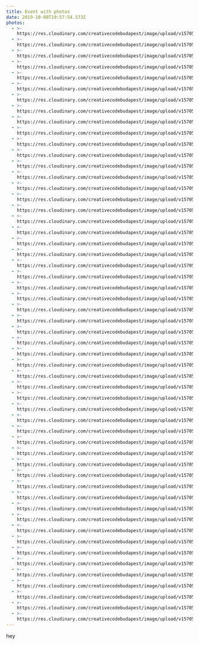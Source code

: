 ```yaml
---
title: Event with photos
date: 2019-10-08T19:57:54.573Z
photos:
  - >-
    https://res.cloudinary.com/creativecodebudapest/image/upload/v1570564190/cc5/P1080681_rt7lkf.jpg
  - >-
    https://res.cloudinary.com/creativecodebudapest/image/upload/v1570564190/cc5/P1080535_yjmmpu.jpg
  - >-
    https://res.cloudinary.com/creativecodebudapest/image/upload/v1570564189/cc5/P1080456_lfqbtn.jpg
  - >-
    https://res.cloudinary.com/creativecodebudapest/image/upload/v1570564188/cc5/P1080521_ixpz97.jpg
  - >-
    https://res.cloudinary.com/creativecodebudapest/image/upload/v1570564188/cc5/P1080643_vbjrgn.jpg
  - >-
    https://res.cloudinary.com/creativecodebudapest/image/upload/v1570564188/cc5/P1080482_dxx4ws.jpg
  - >-
    https://res.cloudinary.com/creativecodebudapest/image/upload/v1570564182/cc5/P1080481_bsjjr3.jpg
  - >-
    https://res.cloudinary.com/creativecodebudapest/image/upload/v1570564182/cc5/P1080454_wlc7dj.jpg
  - >-
    https://res.cloudinary.com/creativecodebudapest/image/upload/v1570564181/cc5/P1080655_fy08iv.jpg
  - >-
    https://res.cloudinary.com/creativecodebudapest/image/upload/v1570564180/cc5/P1080683_wv1ssd.jpg
  - >-
    https://res.cloudinary.com/creativecodebudapest/image/upload/v1570564178/cc5/P1080494_iyaadw.jpg
  - >-
    https://res.cloudinary.com/creativecodebudapest/image/upload/v1570564176/cc5/P1080537_oxdlgf.jpg
  - >-
    https://res.cloudinary.com/creativecodebudapest/image/upload/v1570564175/cc5/P1080457_lg73r5.jpg
  - >-
    https://res.cloudinary.com/creativecodebudapest/image/upload/v1570564175/cc5/P1080692_lc1fry.jpg
  - >-
    https://res.cloudinary.com/creativecodebudapest/image/upload/v1570564173/cc5/P1080480_iqxmfg.jpg
  - >-
    https://res.cloudinary.com/creativecodebudapest/image/upload/v1570564169/cc5/P1080645_kjjkyf.jpg
  - >-
    https://res.cloudinary.com/creativecodebudapest/image/upload/v1570564168/cc5/P1080484_kbowmy.jpg
  - >-
    https://res.cloudinary.com/creativecodebudapest/image/upload/v1570564168/cc5/P1080490_clmzzj.jpg
  - >-
    https://res.cloudinary.com/creativecodebudapest/image/upload/v1570564166/cc5/P1080676_bgf64a.jpg
  - >-
    https://res.cloudinary.com/creativecodebudapest/image/upload/v1570564166/cc5/P1080461_ouc5zf.jpg
  - >-
    https://res.cloudinary.com/creativecodebudapest/image/upload/v1570564162/cc5/P1080478_tvg9gr.jpg
  - >-
    https://res.cloudinary.com/creativecodebudapest/image/upload/v1570564161/cc5/P1080526_exrfvv.jpg
  - >-
    https://res.cloudinary.com/creativecodebudapest/image/upload/v1570564161/cc5/P1080646_wlcucx.jpg
  - >-
    https://res.cloudinary.com/creativecodebudapest/image/upload/v1570564158/cc5/P1080475_otzeux.jpg
  - >-
    https://res.cloudinary.com/creativecodebudapest/image/upload/v1570564157/cc5/P1080477_rog2hq.jpg
  - >-
    https://res.cloudinary.com/creativecodebudapest/image/upload/v1570564155/cc5/P1080649_bnofll.jpg
  - >-
    https://res.cloudinary.com/creativecodebudapest/image/upload/v1570564155/cc5/P1080652_whpw91.jpg
  - >-
    https://res.cloudinary.com/creativecodebudapest/image/upload/v1570564151/cc5/P1080462_dlrgij.jpg
  - >-
    https://res.cloudinary.com/creativecodebudapest/image/upload/v1570564150/cc5/P1080531_w2cgyp.jpg
  - >-
    https://res.cloudinary.com/creativecodebudapest/image/upload/v1570564149/cc5/P1080556_fylxot.jpg
  - >-
    https://res.cloudinary.com/creativecodebudapest/image/upload/v1570564148/cc5/P1080578_zchmav.jpg
  - >-
    https://res.cloudinary.com/creativecodebudapest/image/upload/v1570564147/cc5/P1080502_vcxtel.jpg
  - >-
    https://res.cloudinary.com/creativecodebudapest/image/upload/v1570564147/cc5/P1080542_dxfzgk.jpg
  - >-
    https://res.cloudinary.com/creativecodebudapest/image/upload/v1570564143/cc5/P1080609_wkluda.jpg
  - >-
    https://res.cloudinary.com/creativecodebudapest/image/upload/v1570564143/cc5/P1080506_f82jlq.jpg
  - >-
    https://res.cloudinary.com/creativecodebudapest/image/upload/v1570564142/cc5/P1080664_lryg83.jpg
  - >-
    https://res.cloudinary.com/creativecodebudapest/image/upload/v1570564141/cc5/P1080671_hs5iti.jpg
  - >-
    https://res.cloudinary.com/creativecodebudapest/image/upload/v1570564137/cc5/P1080467_hglebo.jpg
  - >-
    https://res.cloudinary.com/creativecodebudapest/image/upload/v1570564134/cc5/P1080547_zq6fom.jpg
  - >-
    https://res.cloudinary.com/creativecodebudapest/image/upload/v1570564134/cc5/P1080498_ijkskd.jpg
  - >-
    https://res.cloudinary.com/creativecodebudapest/image/upload/v1570564132/cc5/P1080606_uelhtq.jpg
  - >-
    https://res.cloudinary.com/creativecodebudapest/image/upload/v1570564132/cc5/P1080617_j0bifi.jpg
  - >-
    https://res.cloudinary.com/creativecodebudapest/image/upload/v1570564131/cc5/P1080539_viks40.jpg
  - >-
    https://res.cloudinary.com/creativecodebudapest/image/upload/v1570564131/cc5/P1080564_pg49oa.jpg
  - >-
    https://res.cloudinary.com/creativecodebudapest/image/upload/v1570564129/cc5/P1080546_tdopdu.jpg
  - >-
    https://res.cloudinary.com/creativecodebudapest/image/upload/v1570564128/cc5/P1080513_drwkjk.jpg
  - >-
    https://res.cloudinary.com/creativecodebudapest/image/upload/v1570564122/cc5/P1080570_w0imfb.jpg
  - >-
    https://res.cloudinary.com/creativecodebudapest/image/upload/v1570564122/cc5/P1080672_j4397q.jpg
  - >-
    https://res.cloudinary.com/creativecodebudapest/image/upload/v1570564122/cc5/P1080471_scgqdv.jpg
  - >-
    https://res.cloudinary.com/creativecodebudapest/image/upload/v1570564122/cc5/P1080605_i09kcf.jpg
  - >-
    https://res.cloudinary.com/creativecodebudapest/image/upload/v1570564121/cc5/P1080567_ablkyi.jpg
  - >-
    https://res.cloudinary.com/creativecodebudapest/image/upload/v1570564115/cc5/P1080538_calvqv.jpg
  - >-
    https://res.cloudinary.com/creativecodebudapest/image/upload/v1570564114/cc5/P1080611_yw0j4k.jpg
  - >-
    https://res.cloudinary.com/creativecodebudapest/image/upload/v1570564114/cc5/P1080464_bc2oou.jpg
---
```

hey

